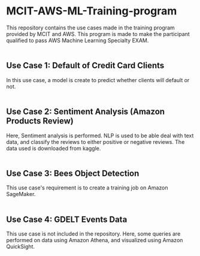 # MCIT-AWS-ML-Training-program
This repository contains the use cases made in the training program provided by MCIT and AWS. This program is made to make the participant qualified to pass AWS Machine Learning Specialty EXAM.
<br></br>

## Use Case 1: Default of Credit Card Clients
In this use case, a model is create to predict whether clients will default or not.
<br></br>

## Use Case 2: Sentiment Analysis (Amazon Products Review)
Here, Sentiment analysis is performed. NLP is used to be able deal with text data, and classify the reviews to either positive or negative reviews. The data used is downloaded from kaggle.
<br></br>

## Use Case 3: Bees Object Detection
This use case's requirement is to create a training job on Amazon SageMaker.
<br></br>

## Use Case 4: GDELT Events Data
This use case is not included in the repository. Here, some queries are performed on data using Amazon Athena, and visualized using Amazon QuickSight.
<br></br>
